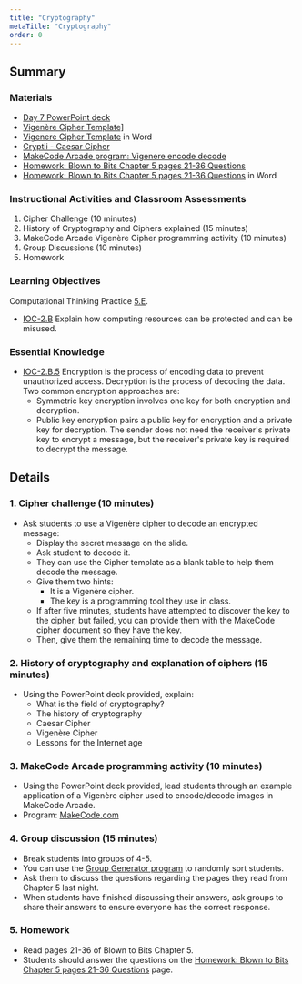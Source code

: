 ```yaml
---
title: "Cryptography"
metaTitle: "Cryptography"
order: 0
---
```


## Summary

### Materials  

* [Day 7 PowerPoint deck](https://1drv.ms/w/s!AqsgsTyHBmRBj15JScpF3V6STW-U?e=eSvl39)
* <a href="/unit-4/day-7/vigenere-cipher-template">Vigenère Cipher Template]</a>
* [Vigenere Cipher Template](https://1drv.ms/w/s!AqsgsTyHBmRBj1HjAyNVKuIml_h6?e=b6GyOY) in Word
* [Cryptii - Caesar Cipher](https://cryptii.com/pipes/caesar-cipher)
* [MakeCode Arcade program: Vigenere encode decode](https://arcade.makecode.com/13486-26863-60368-95323)
* <a href="/unit-4/day-7/homework">Homework: Blown to Bits Chapter 5 pages 21-36 Questions</a>
* [Homework: Blown to Bits Chapter 5 pages 21-36 Questions](https://1drv.ms/w/s!AqsgsTyHBmRBj1NXhT3w090ORyPQ?e=JTj1Mf) in Word

### Instructional Activities and Classroom Assessments 

1. Cipher Challenge (10 minutes)
2. History of Cryptography and Ciphers explained (15 minutes)
3. MakeCode Arcade Vigenère Cipher programming activity (10 minutes)
4. Group Discussions (10 minutes)
5. Homework

### Learning Objectives 

Computational Thinking Practice [5.E](https://apcentral.collegeboard.org/pdf/ap-computer-science-principles-course-and-exam-description.pdf#page=23).
* [IOC-2.B](https://apcentral.collegeboard.org/pdf/ap-computer-science-principles-course-and-exam-description.pdf#page=130) Explain how computing resources can be protected and can be misused.

### Essential Knowledge 

* [IOC-2.B.5](https://apcentral.collegeboard.org/pdf/ap-computer-science-principles-course-and-exam-description.pdf#page=130) Encryption is the process of encoding data to prevent unauthorized access. Decryption is the process of decoding the data. Two common encryption approaches are:
    * Symmetric key encryption involves one key for both encryption and decryption.
    * Public key encryption pairs a public key for encryption and a private key for decryption. The sender does not need the receiver's private key to encrypt a message, but the receiver's private key is required to decrypt the message.

## Details

### 1. Cipher challenge (10 minutes)

* Ask students to use a Vigenère cipher to decode an encrypted message:
    * Display the secret message on the slide.
    * Ask student to decode it.
    * They can use the Cipher template as a blank table to help them decode the message.
    * Give them two hints:
        * It is a Vigenère cipher.
        * The key is a programming tool they use in class.
    * If after five minutes, students have attempted to discover the key to the cipher, but failed, you can provide them with the MakeCode cipher document so they have the key.
    * Then, give them the remaining time to decode the message.

### 2. History of cryptography and explanation of ciphers (15 minutes)

* Using the PowerPoint deck provided, explain:
    * What is the field of cryptography?
    * The history of cryptography
    * Caesar Cipher
    * Vigenère Cipher
    * Lessons for the Internet age

### 3. MakeCode Arcade programming activity (10 minutes)

* Using the PowerPoint deck provided, lead students through an example application of a Vigenère cipher used to encode/decode images in MakeCode Arcade.
* Program: [MakeCode.com](https://arcade.makecode.com/87951-72279-92245-16991)

### 4. Group discussion (15 minutes)

* Break students into groups of 4-5.
* You can use the [Group Generator program](https://arcade.makecode.com/31859-57060-41272-95490) to randomly sort students.
* Ask them to discuss the questions regarding the pages they read from Chapter 5 last night.
* When students have finished discussing their answers, ask groups to share their answers to ensure everyone has the correct response.

### 5. Homework

* Read pages 21-36 of Blown to Bits Chapter 5.
* Students should answer the questions on the <a href="/unit-4/day-7/homework">Homework: Blown to Bits Chapter 5 pages 21-36 Questions</a> page.